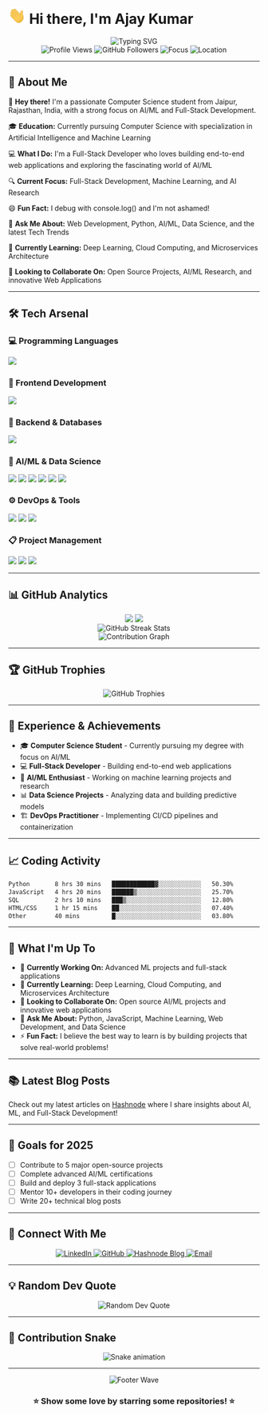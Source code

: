 # <img src="https://raw.githubusercontent.com/ABSphreak/ABSphreak/master/gifs/Hi.gif" width="35"> Hi there, I'm Ajay Kumar

<div align="center">
  <img src="https://readme-typing-svg.herokuapp.com?font=Fira+Code&size=30&duration=3000&pause=1000&color=00F7FF&background=0D1117&center=true&vCenter=true&width=600&lines=Computer+Science+Student;Full-Stack+Developer;AI%2FML+Enthusiast;Problem+Solver;Tech+Explorer" alt="Typing SVG" />
</div>

<div align="center">
  <img src="https://komarev.com/ghpvc/?username=ajaykumar057&label=Profile%20Views&color=0e75b6&style=for-the-badge" alt="Profile Views" />
  <img src="https://img.shields.io/github/followers/ajaykumar057?label=Followers&style=for-the-badge&color=blue" alt="GitHub Followers" />
  <img src="https://img.shields.io/badge/Focus-AI%2FML-brightgreen?style=for-the-badge" alt="Focus" />
  <img src="https://img.shields.io/badge/Lives-Jaipur,%20Rajasthan-success?style=for-the-badge" alt="Location" />
</div>

---

## 🚀 About Me

👋 **Hey there!** I'm a passionate Computer Science student from Jaipur, Rajasthan, India, with a strong focus on AI/ML and Full-Stack Development.

🎓 **Education:** Currently pursuing Computer Science with specialization in Artificial Intelligence and Machine Learning

💻 **What I Do:** I'm a Full-Stack Developer who loves building end-to-end web applications and exploring the fascinating world of AI/ML

🔍 **Current Focus:** Full-Stack Development, Machine Learning, and AI Research

😄 **Fun Fact:** I debug with console.log() and I'm not ashamed!

💬 **Ask Me About:** Web Development, Python, AI/ML, Data Science, and the latest Tech Trends

🌱 **Currently Learning:** Deep Learning, Cloud Computing, and Microservices Architecture

🤝 **Looking to Collaborate On:** Open Source Projects, AI/ML Research, and innovative Web Applications

---

## 🛠️ Tech Arsenal

### 💻 Programming Languages
<p align="left">
  <img src="https://skillicons.dev/icons?i=python,js,sql,html,css" />
</p>

### 🎨 Frontend Development
<p align="left">
  <img src="https://skillicons.dev/icons?i=react,html,css,bootstrap" />
</p>

### 🔧 Backend & Databases
<p align="left">
  <img src="https://skillicons.dev/icons?i=nodejs,express,mysql,mongodb" />
</p>

### 🤖 AI/ML & Data Science
<p align="left">
  <img src="https://img.shields.io/badge/TensorFlow-FF6F00?style=for-the-badge&logo=tensorflow&logoColor=white" />
  <img src="https://img.shields.io/badge/PyTorch-EE4C2C?style=for-the-badge&logo=pytorch&logoColor=white" />
  <img src="https://img.shields.io/badge/Pandas-150458?style=for-the-badge&logo=pandas&logoColor=white" />
  <img src="https://img.shields.io/badge/NumPy-013243?style=for-the-badge&logo=numpy&logoColor=white" />
  <img src="https://img.shields.io/badge/OpenCV-5C3EE8?style=for-the-badge&logo=opencv&logoColor=white" />
  <img src="https://img.shields.io/badge/Scikit--Learn-F7931E?style=for-the-badge&logo=scikit-learn&logoColor=white" />
</p>

### ⚙️ DevOps & Tools
<p align="left">
  <img src="https://skillicons.dev/icons?i=docker,jenkins,git,github,vscode" />
  <img src="https://img.shields.io/badge/Jupyter-F37626?style=for-the-badge&logo=jupyter&logoColor=white" />
  <img src="https://img.shields.io/badge/Google%20Colab-F9AB00?style=for-the-badge&logo=googlecolab&logoColor=black" />
</p>

### 📋 Project Management
<p align="left">
  <img src="https://img.shields.io/badge/Jira-0052CC?style=for-the-badge&logo=jira&logoColor=white" />
  <img src="https://img.shields.io/badge/Asana-273347?style=for-the-badge&logo=asana&logoColor=white" />
  <img src="https://img.shields.io/badge/Notion-000000?style=for-the-badge&logo=notion&logoColor=white" />
</p>

---

## 📊 GitHub Analytics

<div align="center">
  <img height="180em" src="https://github-readme-stats.vercel.app/api?username=ajaykumar057&show_icons=true&theme=tokyonight&include_all_commits=true&count_private=true"/>
  <img height="180em" src="https://github-readme-stats.vercel.app/api/top-langs/?username=ajaykumar057&layout=compact&langs_count=8&theme=tokyonight"/>
</div>

<div align="center">
  <img src="https://github-readme-streak-stats.herokuapp.com/?user=ajaykumar057&theme=tokyonight" alt="GitHub Streak Stats" />
</div>

<div align="center">
  <img src="https://activity-graph.herokuapp.com/graph?username=ajaykumar057&theme=tokyo-night&hide_border=true" alt="Contribution Graph" />
</div>

---

## 🏆 GitHub Trophies

<div align="center">
  <img src="https://github-profile-trophy.vercel.app/?username=ajaykumar057&theme=tokyonight&no-frame=true&no-bg=false&margin-w=4&row=2&column=4" alt="GitHub Trophies" />
</div>

---

## 💼 Experience & Achievements

- 🎓 **Computer Science Student** - Currently pursuing my degree with focus on AI/ML
- 💻 **Full-Stack Developer** - Building end-to-end web applications
- 🤖 **AI/ML Enthusiast** - Working on machine learning projects and research
- 📊 **Data Science Projects** - Analyzing data and building predictive models
- 🏗️ **DevOps Practitioner** - Implementing CI/CD pipelines and containerization

---

## 📈 Coding Activity

<!--START_SECTION:waka-->
```text
Python       8 hrs 30 mins   ████████████▓░░░░░░░░░░░░   50.30% 
JavaScript   4 hrs 20 mins   ██████▒░░░░░░░░░░░░░░░░░░   25.70% 
SQL          2 hrs 10 mins   ███▒░░░░░░░░░░░░░░░░░░░░░   12.80% 
HTML/CSS     1 hr 15 mins    ██░░░░░░░░░░░░░░░░░░░░░░░   07.40% 
Other        40 mins         █░░░░░░░░░░░░░░░░░░░░░░░░   03.80%
```
<!--END_SECTION:waka-->

---

## 🌟 What I'm Up To

- 🔭 **Currently Working On:** Advanced ML projects and full-stack applications
- 🌱 **Currently Learning:** Deep Learning, Cloud Computing, and Microservices Architecture
- 👯 **Looking to Collaborate On:** Open source AI/ML projects and innovative web applications
- 💬 **Ask Me About:** Python, JavaScript, Machine Learning, Web Development, and Data Science
- ⚡ **Fun Fact:** I believe the best way to learn is by building projects that solve real-world problems!

---

## 📚 Latest Blog Posts

Check out my latest articles on [Hashnode](https://ajay-ai.hashnode.dev/) where I share insights about AI, ML, and Full-Stack Development!

<!-- BLOG-POST-LIST:START -->
<!-- This section will be automatically updated with your latest Hashnode posts -->
<!-- BLOG-POST-LIST:END -->

---

## 🎯 Goals for 2025

- [ ] Contribute to 5 major open-source projects
- [ ] Complete advanced AI/ML certifications
- [ ] Build and deploy 3 full-stack applications
- [ ] Mentor 10+ developers in their coding journey
- [ ] Write 20+ technical blog posts

---

## 🤝 Connect With Me

<div align="center">
  <a href="https://www.linkedin.com/in/ajay-kumar-166b9824b/">
    <img src="https://img.shields.io/badge/LinkedIn-0077B5?style=for-the-badge&logo=linkedin&logoColor=white" alt="LinkedIn" />
  </a>
  <a href="https://github.com/ajaykumar057">
    <img src="https://img.shields.io/badge/GitHub-100000?style=for-the-badge&logo=github&logoColor=white" alt="GitHub" />
  </a>
  <a href="https://ajay-ai.hashnode.dev/">
    <img src="https://img.shields.io/badge/Hashnode-2962FF?style=for-the-badge&logo=hashnode&logoColor=white" alt="Hashnode Blog" />
  </a>
  <a href="mailto:ajayk780191@gmail.com">
    <img src="https://img.shields.io/badge/Email-D14836?style=for-the-badge&logo=gmail&logoColor=white" alt="Email" />
  </a>
</div>

---

## 💡 Random Dev Quote

<div align="center">
  <img src="https://quotes-github-readme.vercel.app/api?type=horizontal&theme=tokyonight" alt="Random Dev Quote" />
</div>

---

## 🐍 Contribution Snake

<div align="center">
  <img src="https://raw.githubusercontent.com/ajaykumar057/ajaykumar057/output/github-contribution-grid-snake.svg" alt="Snake animation" />
</div>

---

<div align="center">
  <img src="https://capsule-render.vercel.app/api?type=waving&color=gradient&height=100&section=footer" alt="Footer Wave" />
</div>

<div align="center">
  <h3>⭐ Show some love by starring some repositories! ⭐</h3>
</div>
